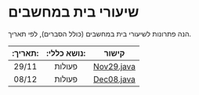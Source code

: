 # שיעורי בית במחשבים

הנה פתרונות לשיעורי בית במחשבים (כולל הסברים), לפי תאריך.

| :תאריך: | :נושא כללי: |             קישור             |
|:-------:|:-----------:|:-----------------------------:|
|  29/11  |   פעולות    | [Nov29.java](/src/Nov29.java) |
|  08/12  |   פעולות    | [Dec08.java](/src/Dec08.java) |
